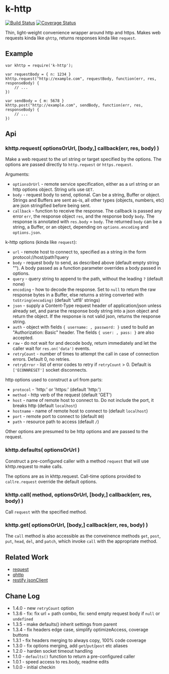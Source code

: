k-http
======
[![Build Status](https://api.travis-ci.org/andrasq/node-k-http.svg?branch=master)](https://travis-ci.org/andrasq/node-k-http?branch=master)
[![Coverage Status](https://coveralls.io/repos/github/andrasq/node-k-http/badge.svg?branch=master)](https://coveralls.io/github/andrasq/node-k-http?branch=master)

Thin, light-weight convenience wrapper around http and https.
Makes web requests kinda like `qhttp`, returns responses kinda like `request`.


Example
-------

    var khttp = require('k-http');

    var requestBody = { n: 1234 }
    khttp.request("http://example.com", requestBody, function(err, res, responseBody) {
        // ...
    })

    var sendBody = { m: 5678 }
    khttp.post("http://example.com", sendBody, function(err, res, responseBody) {
        // ...
    })


Api
---

### khttp.request( optionsOrUrl, [body,] callback(err, res, body) )

Make a web request to the url string or target specified by the options.
The options are passed directly to `http.request` or `https.request`.

Arguments:
- `optionsOrUrl` - remote service specification, either as a url string
  or an http options object.  String urls use `GET`.
- `body` - request body to send, optional.  Can be a string, Buffer or object.
  Strings and Buffers are sent as-is, all other types (objects, numbers, etc)
  are json stringified before being sent.
- `callback` - function to receive the response.  The callback is passed any error
  `err`, the response object `res`, and the response body `body`.  The response is
  annotated with `res.body` = `body`.  The returned `body` can be a string, a Buffer,
  or an object, depending on `options.encoding` and `options.json`.

k-http options (kinda like `request`):
- `url` - remote host to connect to, specified as a string in the form
  protocol://host/path?query
- `body` - request body to send, as described above (default empty string "").
  A body passed as a function parameter overrides a body passed in options.
- `query` - query string to append to the path, without the leading `?` (default none)
- `encoding` - how to decode the response.  Set to `null` to return the raw
  response bytes in a Buffer, else returns a string converted with `toString(encoding)`
  (default 'utf8' strings)
- `json` - supply a Content-Type request header of application/json unless already set,
  and parse the response body string into a json object and return the object.
  If the response is not valid json, returns the response string.
- `auth` - object with fields `{ username: , password: }` used to build an
  "Authorization: Basic" header.  The fields `{ user: , pass: }` are also accepted.
- `raw` - do not wait for and decode body, return immediately and let the caller
  wait for `res.on('data')` events.
- `retryCount` - number of times to attempt the call in case of connection errors.
  Default 0, no retries.
- `retryError` - list of error codes to retry if `retryCount` > 0.  Default is
  `['ECONNRESET']` socket disconnects.

http options used to construct a url from parts:
- `protocol` - 'http:' or 'https:' (default 'http:')
- `method` - http verb of the request (default 'GET')
- `host` - name of remote host to connect to.  Do not include the port,
  it breaks http (default `localhost`)
- `hostname` - name of remote host to connect to (default `localhost`)
- `port` - remote port to connect to (default `80`)
- `path` - resource path to access (default `/`)

Other options are presumed to be http options and are passed to the request.

### khttp.defaults( optionsOrUrl )

Construct a pre-configured caller with a method `request` that will use
khttp.request to make calls.

The options are as in khttp.request.  Call-time options provided to
`callre.request` override the default options.

### khttp.call( method, optionsOrUrl, [body,] callback(err, res, body) )

Call `request` with the specified method.

### khttp.get( optionsOrUrl, [body,] callback(err, res, body) )

The `call` method is also accessible as the conveinence methods `get`, `post`,
`put`, `head`, `del`, and `patch`, which invoke `call` with the appropriate method.


Related Work
------------

- [request](http://npmjs.org/package/request)
- [qhttp](http://npmjs.org/package/qhttp)
- [restify jsonClient](http://npmjs.org/package/restify)


Chane Log
---------

- 1.4.0 - new `retryCount` option
- 1.3.6 - fix: fix url + path combo, fix: send empty request body if `null` or `undefined`
- 1.3.5 - make defaults() inherit settings from parent
- 1.3.4 - fix headers edge case, simplify optimizeAccess, coverage buttons
- 1.3.1 - fix headers merging to always copy, 100% code coverage
- 1.3.0 - fix options merging, add `get`/`put`/`post` etc aliases
- 1.2.0 - harden socket timeout handling
- 1.1.0 - `defaults()` function to return a pre-configured caller
- 1.0.1 - speed access to res.body, readme edits
- 1.0.0 - initial checkin
